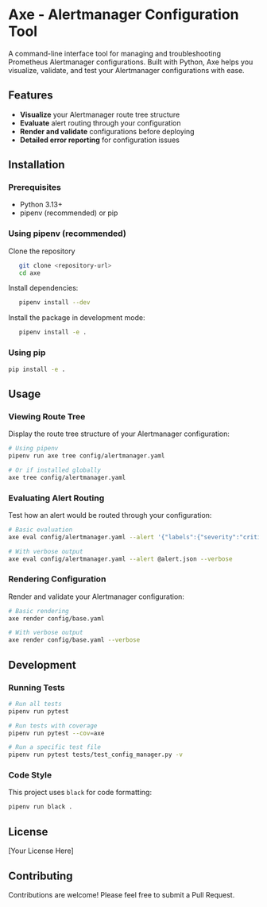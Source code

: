 # Axe - Alertmanager Configuration Tool

A command-line interface tool for managing and troubleshooting Prometheus Alertmanager configurations. Built with Python, Axe helps you visualize, validate, and test your Alertmanager configurations with ease.

## Features

- **Visualize** your Alertmanager route tree structure
- **Evaluate** alert routing through your configuration
- **Render and validate** configurations before deploying
- **Detailed error reporting** for configuration issues

## Installation

### Prerequisites

- Python 3.13+
- pipenv (recommended) or pip

### Using pipenv (recommended)

Clone the repository

```bash
   git clone <repository-url>
   cd axe
```

Install dependencies:

```bash
   pipenv install --dev
```

Install the package in development mode:

```bash
   pipenv install -e .
```

### Using pip

```bash
pip install -e .
```

## Usage

### Viewing Route Tree

Display the route tree structure of your Alertmanager configuration:

```bash
# Using pipenv
pipenv run axe tree config/alertmanager.yaml

# Or if installed globally
axe tree config/alertmanager.yaml
```

### Evaluating Alert Routing

Test how an alert would be routed through your configuration:

```bash
# Basic evaluation
axe eval config/alertmanager.yaml --alert '{"labels":{"severity":"critical"}}'

# With verbose output
axe eval config/alertmanager.yaml --alert @alert.json --verbose
```

### Rendering Configuration

Render and validate your Alertmanager configuration:

```bash
# Basic rendering
axe render config/base.yaml

# With verbose output
axe render config/base.yaml --verbose
```

## Development

### Running Tests

```bash
# Run all tests
pipenv run pytest

# Run tests with coverage
pipenv run pytest --cov=axe

# Run a specific test file
pipenv run pytest tests/test_config_manager.py -v
```

### Code Style

This project uses `black` for code formatting:

```bash
pipenv run black .
```

## License

[Your License Here]

## Contributing

Contributions are welcome! Please feel free to submit a Pull Request.
